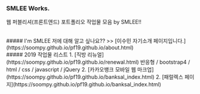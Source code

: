 ### SMLEE Works.
웹 퍼블리셔(프론트앤드) 포트폴리오 작업물 모음 by SMLEE!!

<br>
##### I'm SMLEE
저에 대해 알고 싶나요?? >>
[이수민 자기소개 페이지입니다.](https://soompy.github.io/pf19.github.io/about.html)

<br>
##### 2019 작업물 리스트
1. [직방 리뉴얼](https://soompy.github.io/pf19.github.io/renewal.html)
  반응형 / bootstrap4 / html / css / javascript / jQuery
2. [카카오뱅크 모바일 웹 마크업](https://soompy.github.io/pf19.github.io/banksal_index.html)
2. [패럴렉스 페이지](https://soompy.github.io/pf19.github.io/banksal_index.html)
